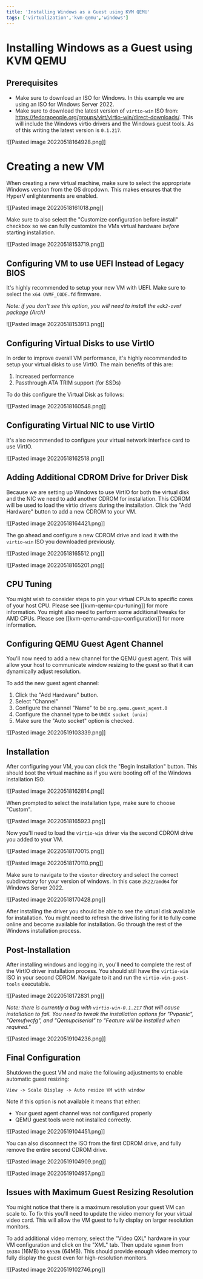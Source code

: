 ```yaml
---
title: 'Installing Windows as a Guest using KVM QEMU'
tags: ['virtualization','kvm-qemu','windows']
---
```

# Installing Windows as a Guest using KVM QEMU
## Prerequisites
* Make sure to download an ISO for Windows.  In this example we are using an ISO for Windows Server 2022.
* Make sure to download the latest version of `virtio-win` ISO from: <https://fedorapeople.org/groups/virt/virtio-win/direct-downloads/>.  This will include the Windows virtio drivers and the Windows guest tools.  As of this writing the latest version is `0.1.217`.

![[Pasted image 20220518164928.png]]

# Creating a new VM
When creating a new virtual machine, make sure to select the appropriate Windows version from the OS dropdown.  This makes ensures that the HyperV enlightenments are enabled.

![[Pasted image 20220518161018.png]]

Make sure to also select the "Customize configuration before install" checkbox so we can fully customize the VMs virtual hardware *before* starting installation.

![[Pasted image 20220518153719.png]]

## Configuring VM to use UEFI Instead of Legacy BIOS
It's highly recommended to setup your new VM with UEFI.  Make sure to select the `x64 OVMF_CODE.fd` firmware.

*Note: if you don't see this option, you will need to install the `edk2-ovmf` package (Arch)*

![[Pasted image 20220518153913.png]]

## Configuring Virtual Disks to use VirtIO
In order to improve overall VM performance, it's highly recommended to setup your virtual disks to use VirtIO.  The main benefits of this are:
1. Increased performance
2. Passthrough ATA TRIM support (for SSDs)

To do this configure the Virtual Disk as follows:

![[Pasted image 20220518160548.png]]

## Configurating Virtual NIC to use VirtIO
It's also recommended to configure your virtual network interface card to use VirtIO.

![[Pasted image 20220518162518.png]]

## Adding Additional CDROM Drive for Driver Disk
Because we are setting up Windows to use VirtIO for both the virtual disk and the NIC we need to add another CDROM for installation.  This CDROM will be used to load the virtio drivers during the installation.  Click the "Add Hardware" button to add a new CDROM to your VM.

![[Pasted image 20220518164421.png]]

The go ahead and configure a new CDROM drive and load it with the `virtio-win` ISO you downloaded previously.

![[Pasted image 20220518165512.png]]

![[Pasted image 20220518165201.png]]

## CPU Tuning
You might wish to consider steps to pin your virtual CPUs to specific cores of your host CPU.  Please see [[kvm-qemu-cpu-tuning]] for more information.  You might also need to perform some additional tweaks for AMD CPUs.  Please see [[kvm-qemu-amd-cpu-configuration]] for more information.

## Configuring QEMU Guest Agent Channel
You'll now need to add a new channel for the QEMU guest agent.  This will allow your host to communicate window resizing to the guest so that it can dynamically adjust resolution. 

To add the new guest agent channel:

1. Click the "Add Hardware" button.
2. Select "Channel"
3. Configure the channel "Name" to be `org.qemu.guest_agent.0`
4. Configure the channel type to be `UNIX socket (unix)`
5. Make sure the "Auto socket" option is checked.

![[Pasted image 20220519103339.png]]

## Installation
After configuring your VM, you can click the "Begin Installation" button.  This should boot the virtual machine as if you were booting off of the Windows installation ISO.

![[Pasted image 20220518162814.png]]

When prompted to select the installation type, make sure to choose "Custom".

![[Pasted image 20220518165923.png]]

Now you'll need to load the `virtio-win` driver via the second CDROM drive you added to your VM.

![[Pasted image 20220518170015.png]]

![[Pasted image 20220518170110.png]]

Make sure to navigate to the `viostor` directory and select the correct subdirectory for your version of windows.  In this case `2k22/amd64` for Windows Server 2022.

![[Pasted image 20220518170428.png]]

After installing the driver you should be able to see the virtual disk available for installation.  You might need to refresh the drive listing for it to fully come online and become available for installation.  Go through the rest of the Windows installation process.

## Post-Installation
After installing windows and logging in, you'll need to complete the rest of the VirtIO driver installation process.  You should still have the `virtio-win` ISO in your second CDROM.  Navigate to it and run the `virtio-win-guest-tools` executable.

![[Pasted image 20220518172831.png]]

*Note: there is currently a bug with `virtio-win-0.1.217` that will cause installation to fail.  You need to tweak the installation options  for "Pvpanic", "Qemufwcfg", and "Qemupciserial" to "Feature will be installed when required."*

![[Pasted image 20220519104236.png]]

## Final Configuration
Shutdown the guest VM and make the following adjustments to enable automatic guest resizing:

`View -> Scale Display -> Auto resize VM with window`

Note if this option is not available it means that either:
* Your guest agent channel was not configured properly
* QEMU guest tools were not installed correctly.

![[Pasted image 20220519104451.png]]

You can also disconnect the ISO from the first CDROM drive, and fully remove the entire second CDROM drive.

![[Pasted image 20220519104909.png]]

![[Pasted image 20220519104957.png]]

## Issues with Maximum Guest Resizing Resolution
You might notice that there is a maximum resolution your guest VM can scale to.  To fix this you'll need to update the video memory for your virtual video card.  This will allow the VM guest to fully display on larger resolution monitors.

To add additional video memory, select the "Video QXL" hardware in your VM configuration and click on the "XML" tab.  Then update `vgamem` from `16384` (16MB) to `65536` (64MB).  This should provide enough video memory to fully display the guest even for high-resolution monitors.

![[Pasted image 20220519102746.png]]